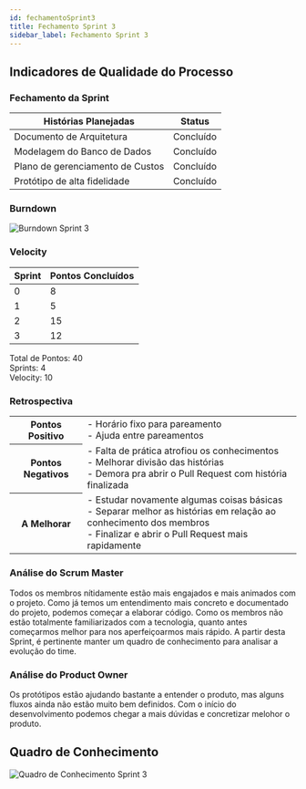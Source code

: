 ```yaml
---
id: fechamentoSprint3
title: Fechamento Sprint 3
sidebar_label: Fechamento Sprint 3
---
```


## Indicadores de Qualidade do Processo

### Fechamento da Sprint

| Histórias Planejadas | Status |
|----------------------|--------|
| Documento de Arquitetura | Concluído |
| Modelagem do Banco de Dados | Concluído |
| Plano de gerenciamento de Custos | Concluído |
| Protótipo de alta fidelidade | Concluído |

### Burndown

![Burndown Sprint 3](https://raw.githubusercontent.com/fga-eps-mds/2020.1-Conecta-Ensina-Wiki/master/website/static/img/burndown_sprint3.png)

### Velocity

| Sprint | Pontos Concluídos |
|--------|-------------------|
| 0 | 8 |
| 1 | 5 |
| 2 | 15 |
| 3 | 12 |

Total de Pontos: 40 <br>
Sprints: 4 <br>
Velocity: 10 <br>

### Retrospectiva

<table>
<tr>

<th> Pontos Positivo  </th>
<td>
- Horário fixo para pareamento <br>
- Ajuda entre pareamentos <br>
</td>
</tr>

<tr>
<th> Pontos Negativos </th>
<td>
- Falta de prática atrofiou os conhecimentos <br>
- Melhorar divisão das histórias <br>
- Demora pra abrir o Pull Request com história finalizada <br>
</td>
</tr>

<tr>
<th> A Melhorar </th>
<td>
- Estudar novamente algumas coisas básicas <br>
- Separar melhor as histórias em relação ao conhecimento dos membros <br>
- Finalizar e abrir o Pull Request mais rapidamente <br>
</td>
</tr>
</table>

### Análise do Scrum Master

Todos os membros nítidamente estão mais engajados e mais animados com o projeto. Como já temos um entendimento mais concreto e documentado do projeto, podemos começar a elaborar código. Como os membros não estão totalmente familiarizados com a tecnologia, quanto antes começarmos melhor para nos aperfeiçoarmos mais rápido. A partir desta Sprint, é pertinente manter um quadro de conhecimento para analisar a evolução do time.

### Análise do Product Owner

Os protótipos estão ajudando bastante a entender o produto, mas alguns fluxos ainda não estão muito bem definidos. Com o início do desenvolvimento podemos chegar a mais dúvidas e concretizar melohor o produto.

## Quadro de Conhecimento

![Quadro de Conhecimento Sprint 3](https://raw.githubusercontent.com/fga-eps-mds/2020.1-Conecta-Ensina-Wiki/master/website/static/img/quadro_de_conhecimento_sprint3.png)
